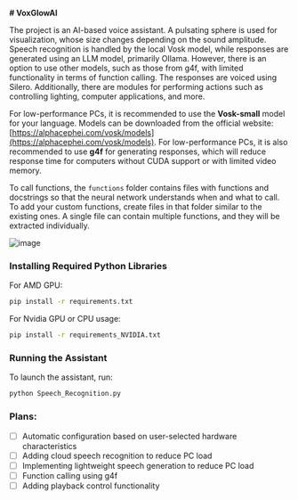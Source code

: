 **# VoxGlowAI**

The project is an AI-based voice assistant. A pulsating sphere is used for visualization, whose size changes depending on the sound amplitude. Speech recognition is handled by the local Vosk model, while responses are generated using an LLM model, primarily Ollama. However, there is an option to use other models, such as those from g4f, with limited functionality in terms of function calling. The responses are voiced using Silero. Additionally, there are modules for performing actions such as controlling lighting, computer applications, and more.

For low-performance PCs, it is recommended to use the **Vosk-small** model for your language. Models can be downloaded from the official website: [https://alphacephei.com/vosk/models](https://alphacephei.com/vosk/models). For low-performance PCs, it is also recommended to use **g4f** for generating responses, which will reduce response time for computers without CUDA support or with limited video memory.

To call functions, the `functions` folder contains files with functions and docstrings so that the neural network understands when and what to call. To add your custom functions, create files in that folder similar to the existing ones. A single file can contain multiple functions, and they will be extracted individually.

![image](https://github.com/user-attachments/assets/dc0c3092-d674-4fab-acb6-abb97d4f36c1)

### **Installing Required Python Libraries**

For AMD GPU:
```bash
pip install -r requirements.txt
```

For Nvidia GPU or CPU usage:
```bash
pip install -r requirements_NVIDIA.txt
```

### **Running the Assistant**
To launch the assistant, run:
```bash
python Speech_Recognition.py
```

### **Plans:**
- [ ] Automatic configuration based on user-selected hardware characteristics  
- [ ] Adding cloud speech recognition to reduce PC load  
- [ ] Implementing lightweight speech generation to reduce PC load  
- [ ] Function calling using g4f  
- [ ] Adding playback control functionality  
